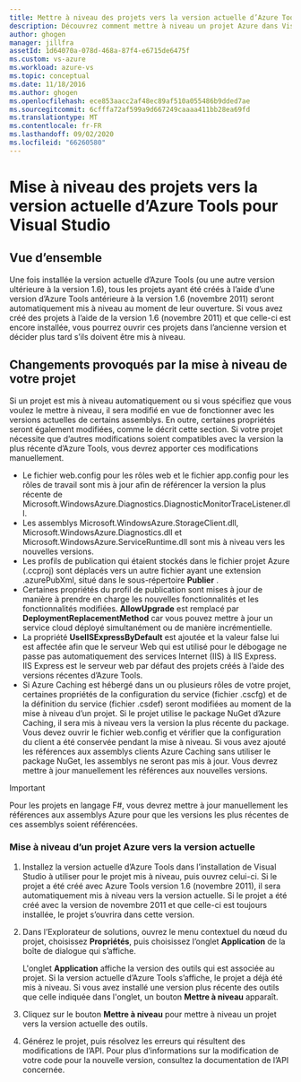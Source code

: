```yaml
---
title: Mettre à niveau des projets vers la version actuelle d’Azure Tools
description: Découvrez comment mettre à niveau un projet Azure dans Visual Studio vers la version actuelle d’Azure Tools
author: ghogen
manager: jillfra
assetId: 1d64070a-078d-468a-87f4-e6715de6475f
ms.custom: vs-azure
ms.workload: azure-vs
ms.topic: conceptual
ms.date: 11/18/2016
ms.author: ghogen
ms.openlocfilehash: ece853aacc2af48ec89af510a055486b9dded7ae
ms.sourcegitcommit: 6cfffa72af599a9d667249caaaa411bb28ea69fd
ms.translationtype: MT
ms.contentlocale: fr-FR
ms.lasthandoff: 09/02/2020
ms.locfileid: "66260580"
---
```

# <a name="how-to-upgrade-projects-to-the-current-version-of-the-azure-tools-for-visual-studio"></a>Mise à niveau des projets vers la version actuelle d’Azure Tools pour Visual Studio
## <a name="overview"></a>Vue d’ensemble
Une fois installée la version actuelle d’Azure Tools (ou une autre version ultérieure à la version 1.6), tous les projets ayant été créés à l’aide d’une version d’Azure Tools antérieure à la version 1.6 (novembre 2011) seront automatiquement mis à niveau au moment de leur ouverture. Si vous avez créé des projets à l’aide de la version 1.6 (novembre 2011) et que celle-ci est encore installée, vous pourrez ouvrir ces projets dans l’ancienne version et décider plus tard s’ils doivent être mis à niveau.

## <a name="how-your-project-changes-when-you-upgrade-it"></a>Changements provoqués par la mise à niveau de votre projet
Si un projet est mis à niveau automatiquement ou si vous spécifiez que vous voulez le mettre à niveau, il sera modifié en vue de fonctionner avec les versions actuelles de certains assemblys. En outre, certaines propriétés seront également modifiées, comme le décrit cette section. Si votre projet nécessite que d’autres modifications soient compatibles avec la version la plus récente d’Azure Tools, vous devrez apporter ces modifications manuellement.

* Le fichier web.config pour les rôles web et le fichier app.config pour les rôles de travail sont mis à jour afin de référencer la version la plus récente de Microsoft.WindowsAzure.Diagnostics.DiagnosticMonitorTraceListener.dll.
* Les assemblys Microsoft.WindowsAzure.StorageClient.dll, Microsoft.WindowsAzure.Diagnostics.dll et Microsoft.WindowsAzure.ServiceRuntime.dll sont mis à niveau vers les nouvelles versions.
* Les profils de publication qui étaient stockés dans le fichier projet Azure (.ccproj) sont déplacés vers un autre fichier ayant une extension .azurePubXml, situé dans le sous-répertoire **Publier** .
* Certaines propriétés du profil de publication sont mises à jour de manière à prendre en charge les nouvelles fonctionnalités et les fonctionnalités modifiées. **AllowUpgrade** est remplacé par **DeploymentReplacementMethod** car vous pouvez mettre à jour un service cloud déployé simultanément ou de manière incrémentielle.
* La propriété **UseIISExpressByDefault** est ajoutée et la valeur false lui est affectée afin que le serveur Web qui est utilisé pour le débogage ne passe pas automatiquement des services Internet (IIS) à IIS Express. IIS Express est le serveur web par défaut des projets créés à l’aide des versions récentes d’Azure Tools.
* Si Azure Caching est hébergé dans un ou plusieurs rôles de votre projet, certaines propriétés de la configuration du service (fichier .cscfg) et de la définition du service (fichier .csdef) seront modifiées au moment de la mise à niveau d’un projet. Si le projet utilise le package NuGet d’Azure Caching, il sera mis à niveau vers la version la plus récente du package. Vous devez ouvrir le fichier web.config et vérifier que la configuration du client a été conservée pendant la mise à niveau. Si vous avez ajouté les références aux assemblys clients Azure Caching sans utiliser le package NuGet, les assemblys ne seront pas mis à jour. Vous devrez mettre à jour manuellement les références aux nouvelles versions.

> [!IMPORTANT]
> Pour les projets en langage F#, vous devrez mettre à jour manuellement les références aux assemblys Azure pour que les versions les plus récentes de ces assemblys soient référencées.
>
>

### <a name="how-to-upgrade-an-azure-project-to-the-current-release"></a>Mise à niveau d’un projet Azure vers la version actuelle
1. Installez la version actuelle d’Azure Tools dans l’installation de Visual Studio à utiliser pour le projet mis à niveau, puis ouvrez celui-ci. Si le projet a été créé avec Azure Tools version 1.6 (novembre 2011), il sera automatiquement mis à niveau vers la version actuelle. Si le projet a été créé avec la version de novembre 2011 et que celle-ci est toujours installée, le projet s’ouvrira dans cette version.
2. Dans l’Explorateur de solutions, ouvrez le menu contextuel du nœud du projet, choisissez **Propriétés**, puis choisissez l’onglet **Application** de la boîte de dialogue qui s’affiche.

    L'onglet **Application** affiche la version des outils qui est associée au projet. Si la version actuelle d’Azure Tools s’affiche, le projet a déjà été mis à niveau. Si vous avez installé une version plus récente des outils que celle indiquée dans l'onglet, un bouton **Mettre à niveau** apparaît.
3. Cliquez sur le bouton **Mettre à niveau** pour mettre à niveau un projet vers la version actuelle des outils.
4. Générez le projet, puis résolvez les erreurs qui résultent des modifications de l’API. Pour plus d’informations sur la modification de votre code pour la nouvelle version, consultez la documentation de l’API concernée.
